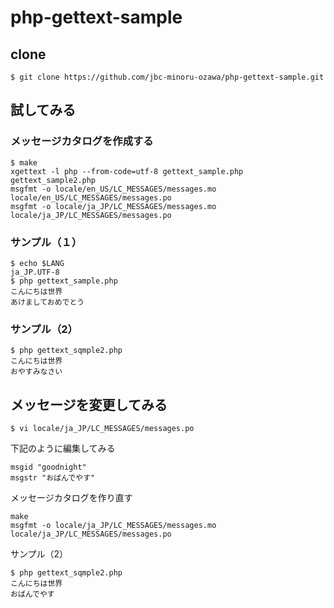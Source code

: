 # php-gettext-sample

## clone

```
$ git clone https://github.com/jbc-minoru-ozawa/php-gettext-sample.git
```

## 試してみる

### メッセージカタログを作成する

```
$ make
xgettext -l php --from-code=utf-8 gettext_sample.php gettext_sample2.php
msgfmt -o locale/en_US/LC_MESSAGES/messages.mo locale/en_US/LC_MESSAGES/messages.po
msgfmt -o locale/ja_JP/LC_MESSAGES/messages.mo locale/ja_JP/LC_MESSAGES/messages.po
```

### サンプル（１）

```
$ echo $LANG
ja_JP.UTF-8
$ php gettext_sample.php
こんにちは世界
あけましておめでとう
```

### サンプル（2）

```
$ php gettext_sqmple2.php
こんにちは世界
おやすみなさい
```

## メッセージを変更してみる

```
$ vi locale/ja_JP/LC_MESSAGES/messages.po
```

下記のように編集してみる

```
msgid "goodnight"
msgstr "おばんでやす"
```

メッセージカタログを作り直す

```
make
msgfmt -o locale/ja_JP/LC_MESSAGES/messages.mo locale/ja_JP/LC_MESSAGES/messages.po
```

サンプル（2）

```
$ php gettext_sqmple2.php
こんにちは世界
おばんでやす
```
